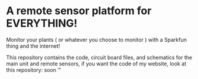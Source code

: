 # A remote sensor platform for EVERYTHING!
Monitor your plants ( or whatever you choose to monitor ) with a Sparkfun thing and the internet!

This repository contains the code, circuit board files, and schematics for the main unit and remote sensors, if you want the code of my website, look at this repository: soon &trade;
